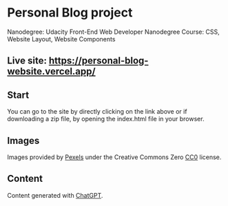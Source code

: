 # Personal Blog project

Nanodegree: Udacity Front-End Web Developer Nanodegree
Course: CSS, Website Layout, Website Components

## Live site: https://personal-blog-website.vercel.app/
## Start

You can go to the site by directly clicking on the link above or if downloading a zip file, by opening the index.html file in your browser.

## Images

Images provided by [Pexels](https://www.pexels.com/creative-commons-images/) under the Creative Commons Zero [CC0](https://creativecommons.org/publicdomain/zero/1.0/) license.

## Content

Content generated with [ChatGPT](https://chat.openai.com/).
